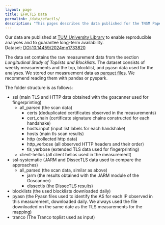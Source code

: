 ```yaml
---
layout: page
title: EFACTLS Data
permalink: /data/efactls/
description: "This pages describes the data published for the TNSM Paper \"EFACTLS: Effective Active TLS Fingerprinting for Large-scale Server Deployment Characterization\"."
---
```


Our data are published at [TUM University Library](https://mediatum.ub.tum.de/1733820) to enable reproducible analyses and to guarantee long-term availability.<br>
Dataset: [DOI:10.14459/2024mp1733820](https://doi.org/10.14459/2024mp1733820)


The data set contains the raw measurement data from the section *Longitudinal Study of Toplists and Blocklists*.
The dataset consists of weekly measurements and the top, blocklist, and pyasn data used for the analyses.
We stored our measruement data as [parquet files](https://parquet.apache.org/).
We recommend reading them with pandas or pyspark.


The folder structure is as follows:
* ssl (main TLS and HTTP data obtained with the goscanner used for fingerprinting)
  * all_parsed (the scan data)
    * certs (deduplicated certificates observed in the measurements)
    * cert_chain (certificate signature chains constructed for each handshake)
    * hosts.input (input list labels for each handshake)
    * hosts (main tls scan results)
    * http (collected http data)
    * http_verbose (all observed HTTP headers and their order)
    * tls_verbose (extended TLS data used for fingerprinting)
  * client-hellos (all client hellos used in the measurement)
* ssl-systematic (JARM and DissecTLS data used to compare the approaches)
  * all_parsed (the scan data, similar as above)
    * jarm (the results obtained with the JARM module of the Goscanner)
    * dissectls (the DissecTLS results)
* blocklists (the used blocklists downloaded daily)
* pyasn (the Pyasn files used to identify the AS for each IP observed in this measurement, downloaded daily. We always used the file downloaded on the same date as the TLS measurements for the mapping)
* tranco (The Tranco toplist used as input)

